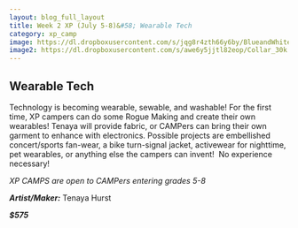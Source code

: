 ```yaml
---
layout: blog_full_layout
title: Week 2 XP (July 5-8)&#58; Wearable Tech
category: xp_camp
image: https://dl.dropboxusercontent.com/s/jqg8r4zth66y6by/BlueandWhiteSocks_15k.jpg?dl=0
image2: https://dl.dropboxusercontent.com/s/awe6y5jjtl82eop/Collar_30k.jpg?dl=0
---
```


## Wearable Tech

Technology is becoming wearable, sewable, and washable! For the first time, XP campers can do some Rogue Making and create their own wearables! Tenaya will provide fabric, or CAMPers can bring their own garment to enhance with electronics. Possible projects are embellished concert/sports fan-wear, a bike turn-signal jacket, activewear for nighttime, pet wearables, or anything else the campers can invent!  No experience necessary!

*XP CAMPS are open to CAMPers entering grades 5-8*

**_Artist/Maker:_** Tenaya Hurst

**_$575_**